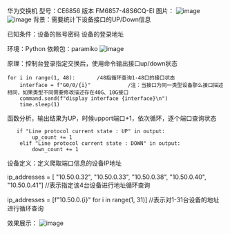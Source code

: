 
华为交换机
型号：CE6856
版本  FM6857-48S6CQ-EI
图片：
![image](https://github.com/shiyiwei7/Huawei-CE-switch-interface-UP-down-statistics/assets/153582486/6e3f4df3-f43e-4e5d-a21b-fe60c6a0501b)
![image](https://github.com/shiyiwei7/Huawei-CE-switch-interface-UP-down-statistics/assets/153582486/2cdf2d23-e5bd-41b6-8a36-3f74caf14f52)
背景：需要统计下设备接口的UP/Down信息

已知条件：设备的账号密码
         设备的登录地址

环境：Python
依赖包：paramiko 
![image](https://github.com/shiyiwei7/Huawei-CE-switch-interface-UP-down-statistics/assets/153582486/fb09297b-bdb8-4bb0-a483-42a5d1d9979a)

原理：控制台登录指定交换后，使用命令输出接口up/down状态

    for i in range(1, 48):       /48指循环查询1-48口的接口状态      
        interface = f"G0/0/{i}"            /注：当接口为同一类型设备那么接口描述相同，如果类型不同需要修改描述存在40G、10G接口
        command.send(f"display interface {interface}\n")
        time.sleep(1)
      
 函数分析，输出结果为UP，时候upport端口+1，依次循环，逐个端口查询状态
       
       if "Line protocol current state : UP" in output:
            up_count += 1
        elif "Line protocol current state : DOWN" in output:
            down_count += 1
       
 设备定义：定义爬取端口信息的设备IP地址
      
ip_addresses = [ "10.50.0.32", "10.50.0.33", "10.50.0.38", "10.50.0.40", "10.50.0.41"]      //表示指定该4台设备进行地址循环查询

ip_addresses = [f"10.50.0.{i}" for i in range(1, 31)]    //表示对1-31台设备的地址进行循环查询



效果展示：
     ![image](https://github.com/shiyiwei7/Huawei-CE-switch-interface-UP-down-statistics/assets/153582486/aae56240-ec4d-43b9-a2b1-16ac444274b0)
